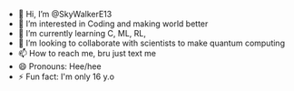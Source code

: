 - 👋 Hi, I’m @SkyWalkerE13
- 👀 I’m interested in Coding and making world better
- 🌱 I’m currently learning C, ML, RL,
- 💞️ I’m looking to collaborate with scientists to make quantum computing
- 📫 How to reach me, bru just text me
- 😄 Pronouns: Hee/hee
- ⚡ Fun fact: I'm only 16 y.o

<!---
SkyWalkerE13/SkyWalkerE13 is a ✨ special ✨ repository because its `README.md` (this file) appears on your GitHub profile.
You can click the Preview link to take a look at your changes.
--->
